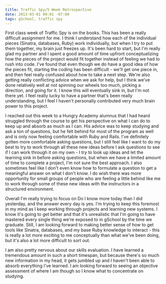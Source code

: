 ```yaml
---
title: Traffic Spy/5 Week Retrospective
date: 2013-03-01 09:01 -07:00
tags: gSchool, traffic spy
---
```


First class week of Traffic Spy is on the books.  This has been a really difficult assignment for me.  I think I understand how each of the individual pieces (Sinatra, databases, Ruby) work individually, but when I try to put them together, my brain just freezes up.  It's been hard to start, but I'm really glad my partner and I spent a good amount of time upfront conceptualizing how the pieces of the project would fit together instead of feeling we had to rush into code.  I've found that even though we do have a good idea of how the pieces fit, starting the coding has been difficult - we'll get one piece in, and then feel really confused about how to take a next step.  We're also getting really conflicting advice when we ask for help, but I think we've done relatively well at not spinning our wheels too much, picking a direction, and going for it.  I know this will eventually sink in, but I'm not there yet.  I feel really lucky to have a partner that's been really understanding, but I feel I haven't personally contributed very much brain power to this project.

I reached out this week to a Hungry Academy alumnus that I had heard struggled through the course to get his perspective on what I can do to keep up and absorb as much as I can.  His advice was to keep studying and ask a ton of questions, but he felt behind for most of the program as well and is only now feeling comfortable with Ruby and Rails.  I've definitely gotten more comfortable asking questions, but I still feel like I want to do my best to try to work through all these new ideas before I ask questions to see if I can work through it on my own - I try to look up ideas and let the learning sink in before asking questions, but when we have a limited amount of time to complete a project, I'm not sure the best approach.  I also sometimes feel like I don't even know how to formulate a question to get a meaningful answer on what I don't know.  I do wish there was more opportunity for small groups of people who are feeling a little behind like me to work through some of these new ideas with the instructors in a structured environment.

Overall I'm really trying to focus on Do I know more today than I did yesterday, and the answer every day is yes.  I'm trying to keep this foremost in my mind as I keep working through projects and learning new systems.  I know it's going to get better and that it's unrealistic that I'm going to have mastered every single thing we're exposed to in gSchool by the time we graduate.  Still, I am looking forward to making better sense of how to get tools like Sinatra, databases, and my base Ruby knowledge to interact - this is really a lot more exciting to me conceptually than what we've been doing, but it's also a lot more difficult to sort out.

I am also pretty nervous about our skills evaluation.  I have learned a tremendous amount in such a short timespan, but because there's so much new information in my head, it gets jumbled up and I haven't been able to absorb everything I've learned.  I am looking forward to seeing an objective assessment of where I am though so I know what to concentrate on studying.
